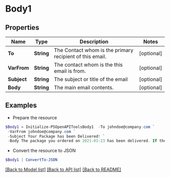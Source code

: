 # Body1
## Properties

Name | Type | Description | Notes
------------ | ------------- | ------------- | -------------
**To** | **String** | The Contact whom is the primary recipient of this email. | [optional] 
**VarFrom** | **String** | The contact whom is the this email is from. | [optional] 
**Subject** | **String** | The subject or title of the email | [optional] 
**Body** | **String** | The main email contents. | [optional] 

## Examples

- Prepare the resource
```powershell
$Body1 = Initialize-PSOpenAPIToolsBody1  -To johndoe@company.com `
 -VarFrom johndoe@company.com `
 -Subject Your Package has been Delivered! `
 -Body The package you ordered on 2021-01-23 has been delivered. If the package is broken into many pieces, please blaim someone else.

```

- Convert the resource to JSON
```powershell
$Body1 | ConvertTo-JSON
```

[[Back to Model list]](../README.md#documentation-for-models) [[Back to API list]](../README.md#documentation-for-api-endpoints) [[Back to README]](../README.md)

